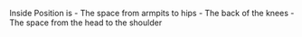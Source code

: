 Inside Position is
	- The space from armpits to hips
	- The back of the knees
	- The space from the head to the shoulder